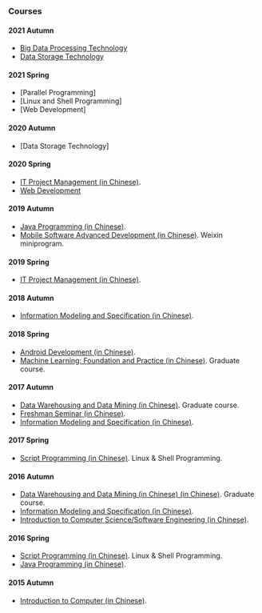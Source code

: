 ### Courses

#### 2021 Autumn

- [Big Data Processing Technology](courses/2021Autumn-BigDataProcessingTechnology.html)
- [Data Storage Technology](courses/2021Autumn-DataStorageTechnology.html)

#### 2021 Spring

- [Parallel Programming]
- [Linux and Shell Programming]
- [Web Development]

#### 2020 Autumn

- [Data Storage Technology]

#### 2020 Spring

- [IT Project Management (in Chinese)](courses/2020Spring-InformationTechnologyProjectManagement-cn.html).
- [Web Development](courses/2020Spring-WebDevelopment.html)

#### 2019 Autumn

- [Java Programming (in Chinese)](courses/2019Fall-JavaProgramming-cn.html).
- [Mobile Software Advanced Development (in Chinese)](courses/2019Fall-MobileSoftwareAdvancedDevelopment-cn.html).  Weixin miniprogram.

#### 2019 Spring

- [IT Project Management (in Chinese)](courses/2019Spring-InformationTechnologyProjectManagement-cn.html).

#### 2018 Autumn

- [Information Modeling and Specification (in Chinese)](courses/2018Fall-InformationModellingAndSpecification-cn.html).

#### 2018 Spring

- [Android Development (in Chinese)](courses/2018Spring-AndroidProgramming-cn.html).
- [Machine Learning: Foundation and Practice (in Chinese)](courses/2018Spring-MachineLearning-cn.html). Graduate course.

#### 2017 Autumn

- [Data Warehousing and Data Mining (in Chinese)](courses/2017Fall-DataMining-cn.html). Graduate course.
- [Freshman Seminar (in Chinese)](courses/2017Fall-FreshmanSeminar-cn.html).
- [Information Modeling and Specification (in Chinese)](courses/2017Fall-InformationModellingAndSpecification-cn.html).

#### 2017 Spring

- [Script Programming (in Chinese)](courses/2017Spring-ScriptProgramming-cn.html). Linux & Shell Programming.

#### 2016 Autumn

- [Data Warehousing and Data Mining (in Chinese) (in Chinese)](courses/2016Fall-DataMining-cn.html). Graduate course.
- [Information Modeling and Specification (in Chinese)](courses/2016Fall-InformationModellingAndSpecification-cn.html).
- [Introduction to Computer Science/Software Engineering (in Chinese)](courses/2016Fall-IntroductionToSoftwareEngineering-cn.html).

#### 2016 Spring

- [Script Programming (in Chinese)](courses/2016Spring-ScriptProgramming-cn.html). Linux & Shell Programming.
- [Java Programming (in Chinese)](courses/2016Spring-JavaProgramming-cn.html).

#### 2015 Autumn

- [Introduction to Computer (in Chinese)](courses/2015Fall-IntroductionToComputer-cn.html).
